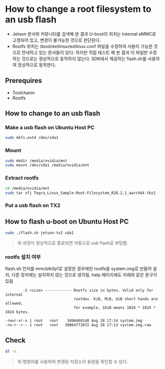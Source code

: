 # How to change a root filesystem to an usb flash

- Jetson 문서와 커뮤니티를 검색해 본 결과 U-boot의 위치는 Internal eMMC로 고정되어 있고, 변경이 불가능한 것으로 판단된다.
- Rootfs 위치는 /boot/extlinux/extlinux.conf 파일을 수정하여 사용이 가능한 것으로 안내하고 있는 문서들이 있다. 하지만 직접 테스트 해 본 결과 이 파일만 수정하는 것으로는 정상적으로 동작하지 않는다. SDK에서 제공하는 flash.sh를 사용하여 정상적으로 동작한다. 

## Prerequires

- Toolchanin
- Rootfs

## How to change to an usb flash

### Make a usb flash on Ubuntu Host PC

```sh
sudo mkfs.ext4 /dev/sda1
```

### Mount

```sh
sudo mkdir /media/nvidia/mnt
sudo mount /dev/sda1 /media/nvidia/mnt
```

### Extract rootfs

```sh
cd /media/nvidia/mnt
sudo tar xfj Tegra_Linux_Sample-Root-Filesystem_R28.2.1_aarch64.tbz2
```

### Put a usb flash on TX2

## How to flash u-boot on Ubuntu Host PC

```sh
sudo ./flash.sh jetson-tx2 sda1
```

> 위 과정이 정상적으로 종료되면 자동으로 usb flash로 부팅함.

### rootfs 설치 여부

flash.sh <rootdev> 인자를 mmcblk0p1로 설정한 경우에만 rootfs을 system.img로 만들어 설치, 다른 장치에는 설치하지 않는 것으로 생각됨. help 페이지에도 
아래와 같은 문구가 있음
  
```
        -S <size> ------------ Rootfs size in bytes. Valid only for internal
                               rootdev. KiB, MiB, GiB short hands are allowed,
                               for example, 1GiB means 1024 * 1024 * 1024 bytes.
```

```
-rwxr-xr-x 1 root   root    3498460140 Aug 28 17:14 system.img
-rw-r--r-- 1 root   root   30064771072 Aug 28 17:13 system.img.raw
```

## Check

```sh
df -h
```

> 위 명령어를 사용하여 변경된 저장소의 용량을 확인할 수 있다.
